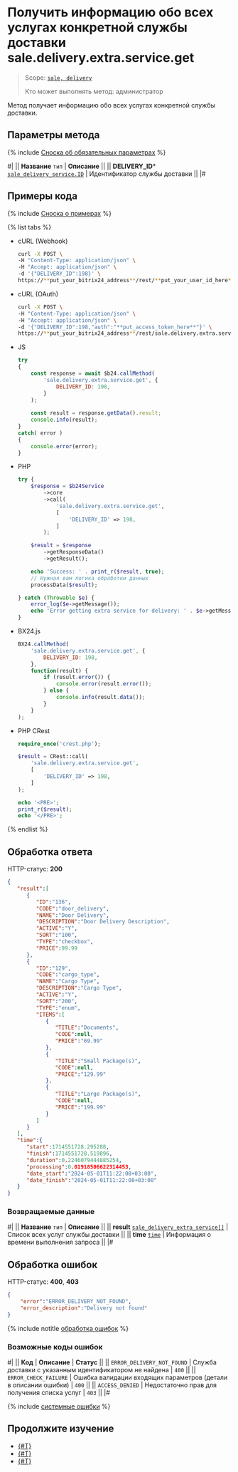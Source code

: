 # Получить информацию обо всех услугах конкретной службы доставки sale.delivery.extra.service.get

> Scope: [`sale, delivery`](../../../scopes/permissions.md)
>
> Кто может выполнять метод: администратор

Метод получает информацию обо всех услугах конкретной службы доставки.

## Параметры метода

{% include [Сноска об обязательных параметрах](../../../../_includes/required.md) %}

#|
|| **Название**
`тип` | **Описание** ||
|| **DELIVERY_ID***
[`sale_delivery_service.ID`](../../data-types.md) | Идентификатор службы доставки ||
|#

## Примеры кода

{% include [Сноска о примерах](../../../../_includes/examples.md) %}

{% list tabs %}

- cURL (Webhook)

    ```bash
    curl -X POST \
    -H "Content-Type: application/json" \
    -H "Accept: application/json" \
    -d '{"DELIVERY_ID":198}' \
    https://**put_your_bitrix24_address**/rest/**put_your_user_id_here**/**put_your_webhook_here**/sale.delivery.extra.service.get
    ```

- cURL (OAuth)

    ```bash
    curl -X POST \
    -H "Content-Type: application/json" \
    -H "Accept: application/json" \
    -d '{"DELIVERY_ID":198,"auth":"**put_access_token_here**"}' \
    https://**put_your_bitrix24_address**/rest/sale.delivery.extra.service.get
    ```

- JS


    ```js
    try
    {
    	const response = await $b24.callMethod(
    		'sale.delivery.extra.service.get', {
    			DELIVERY_ID: 198,
    		}
    	);
    	
    	const result = response.getData().result;
    	console.info(result);
    }
    catch( error )
    {
    	console.error(error);
    }
    ```

- PHP


    ```php
    try {
        $response = $b24Service
            ->core
            ->call(
                'sale.delivery.extra.service.get',
                [
                    'DELIVERY_ID' => 198,
                ]
            );
    
        $result = $response
            ->getResponseData()
            ->getResult();
    
        echo 'Success: ' . print_r($result, true);
        // Нужная вам логика обработки данных
        processData($result);
    
    } catch (Throwable $e) {
        error_log($e->getMessage());
        echo 'Error getting extra service for delivery: ' . $e->getMessage();
    }
    ```

- BX24.js

    ```js
    BX24.callMethod(
        'sale.delivery.extra.service.get', {
            DELIVERY_ID: 198,
        },
        function(result) {
            if (result.error()) {
                console.error(result.error());
            } else {
                console.info(result.data());
            }
        }
    );
    ```

- PHP CRest

    ```php
    require_once('crest.php');

    $result = CRest::call(
        'sale.delivery.extra.service.get',
        [
            'DELIVERY_ID' => 198,
        ]
    );

    echo '<PRE>';
    print_r($result);
    echo '</PRE>';
    ```

{% endlist %}

## Обработка ответа

HTTP-статус: **200**

```json
{
   "result":[
      {
         "ID":"136",
         "CODE":"door_delivery",
         "NAME":"Door Delivery",
         "DESCRIPTION":"Door Delivery Description",
         "ACTIVE":"Y",
         "SORT":"100",
         "TYPE":"checkbox",
         "PRICE":99.99
      },
      {
         "ID":"129",
         "CODE":"cargo_type",
         "NAME":"Cargo Type",
         "DESCRIPTION":"Cargo Type",
         "ACTIVE":"Y",
         "SORT":"200",
         "TYPE":"enum",
         "ITEMS":[
            {
               "TITLE":"Documents",
               "CODE":null,
               "PRICE":"69.99"
            },
            {
               "TITLE":"Small Package(s)",
               "CODE":null,
               "PRICE":"129.99"
            },
            {
               "TITLE":"Large Package(s)",
               "CODE":null,
               "PRICE":"199.99"
            }
         ]
      }
   ],
   "time":{
      "start":1714551728.295288,
      "finish":1714551728.519896,
      "duration":0.2246079444885254,
      "processing":0.01918506622314453,
      "date_start":"2024-05-01T11:22:08+03:00",
      "date_finish":"2024-05-01T11:22:08+03:00"
   }
}
```

### Возвращаемые данные

#|
|| **Название**
`тип` | **Описание** ||
|| **result**
[`sale_delivery_extra_service[]`](../../data-types.md) | Список всех услуг службы доставки ||
|| **time**
[`time`](../../../data-types.md) | Информация о времени выполнения запроса ||
|#

## Обработка ошибок

HTTP-статус: **400**, **403**

```json
{
    "error":"ERROR_DELIVERY_NOT_FOUND",
    "error_description":"Delivery not found"
}
```

{% include notitle [обработка ошибок](../../../../_includes/error-info.md) %}

### Возможные коды ошибок

#|
|| **Код** | **Описание** | **Статус** ||
|| `ERROR_DELIVERY_NOT_FOUND` | Служба доставки с указанным идентификатором не найдена | `400` || 
|| `ERROR_CHECK_FAILURE` | Ошибка валидации входящих параметров (детали в описании ошибки) | `400` || 
|| `ACCESS_DENIED` | Недостаточно прав для получения списка услуг | `403` ||
|#

{% include [системные ошибки](../../../../_includes/system-errors.md) %}

## Продолжите изучение

- [{#T}](./sale-delivery-extra-service-add.md)
- [{#T}](./sale-delivery-extra-service-update.md)
- [{#T}](./sale-delivery-extra-service-delete.md)